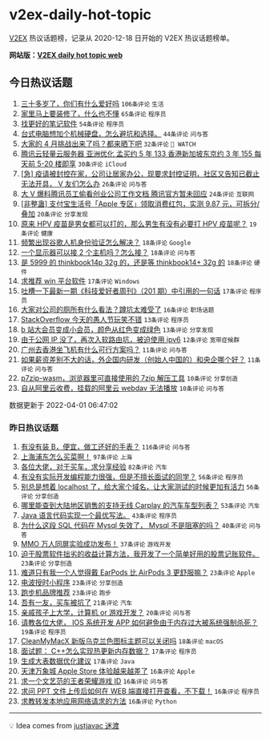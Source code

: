 # v2ex-daily-hot-topic

[V2EX](https://www.v2ex.com/) 热议话题榜，记录从 2020-12-18 日开始的 V2EX 热议话题榜单。

**网站版：[V2EX daily hot topic web](https://boojack.github.io/v2ex-daily-hot-topic-web/)**

## 今日热议话题

<!-- TODAY BEGIN -->

1. [三十多岁了，你们有什么爱好吗](https://www.v2ex.com/t/844250) `106条评论` `生活`
1. [家里马上要装修了，什么也不懂](https://www.v2ex.com/t/844240) `65条评论` `程序员`
1. [找更好的笔记软件](https://www.v2ex.com/t/844271) `54条评论` `程序员`
1. [台式电脑想加个机械硬盘，怎么避坑和选择。](https://www.v2ex.com/t/844228) `44条评论` `问与答`
1. [大家的 4 月挑战出来了吗？都来晒下吧](https://www.v2ex.com/t/844283) `32条评论` ` WATCH`
1. [腾讯云轻量云服务器 亚洲优化 孟买约 5 年 133 香港新加坡东京约 3 年 155 每天前 5-20 楼即享](https://www.v2ex.com/t/844303) `30条评论` `iCloud`
1. [[急] 疫请被封控在家，公司让居家办公，现要求封控证明，社区又告知已截止无法开具， V 友们怎么办](https://www.v2ex.com/t/844274) `26条评论` `问与答`
1. [大 V 爆料腾讯员工偷看创业公司工作文档 腾讯官方暂未回应](https://www.v2ex.com/t/844267) `24条评论` `互联网`
1. [[非整蛊] 支付宝生活号「Apple 专区」领取消费红包，实测 9.87 元，可拆分/叠加](https://www.v2ex.com/t/844236) `20条评论` `分享发现`
1. [原来 HPV 疫苗是男女都可以打的，那么男生有没有必要打 HPV 疫苗呢？](https://www.v2ex.com/t/844254) `19条评论` `健康`
1. [频繁出现谷歌人机身份验证怎么解决？](https://www.v2ex.com/t/844256) `18条评论` `Google`
1. [一个显示器可以接 2 个主机吗？怎么接？](https://www.v2ex.com/t/844241) `18条评论` `问与答`
1. [是 5999 的 thinkbook14p 32g 的，还是等 thinkbook14+ 32g 的](https://www.v2ex.com/t/844226) `18条评论` `硬件`
1. [求推荐 win 平台软件](https://www.v2ex.com/t/844262) `17条评论` `Windows`
1. [吐槽一下最新一期《科技爱好者周刊》（201 期）中引用的一句话](https://www.v2ex.com/t/844251) `17条评论` `程序员`
1. [大家对公司的厕所有什么看法？蹲坑太难受了](https://www.v2ex.com/t/844294) `16条评论` `职场话题`
1. [StackOverflow 今天的愚人节玩笑不错](https://www.v2ex.com/t/844237) `13条评论` `程序员`
1. [b 站大会员变成小会员，颜色从红色变成绿色](https://www.v2ex.com/t/844224) `13条评论` `分享发现`
1. [由于公网 IP 没了，再次入软路由坑，被迫使用 ipv6](https://www.v2ex.com/t/844222) `12条评论` `宽带症候群`
1. [广州去香港坐飞机有什么可行方案吗？](https://www.v2ex.com/t/844263) `11条评论` `问与答`
1. [如果薪资差别不大的话，外企国内研发（创始人中国的）和央企哪个好？](https://www.v2ex.com/t/844232) `11条评论` `问与答`
1. [p7zip-wasm，浏览器里可直接使用的 7zip 解压工具](https://www.v2ex.com/t/844279) `10条评论` `分享创造`
1. [自从阿里云收费，挂载的阿里云 webdav 无法播放](https://www.v2ex.com/t/844227) `10条评论` `问与答`

数据更新于 2022-04-01 06:47:02

<!-- TODAY END -->

### 昨日热议话题

<!-- YESTERDAY BEGIN -->

1. [有没有装 B，便宜，做工还好的手表？](https://www.v2ex.com/t/844000) `116条评论` `问与答`
1. [上海浦东怎么买菜啊！](https://www.v2ex.com/t/844100) `97条评论` `上海`
1. [各位大佬，对于买车，求分享经验](https://www.v2ex.com/t/844041) `82条评论` `汽车`
1. [有没有实际开发编程能力很强，但是不擅长面试的同学？](https://www.v2ex.com/t/844102) `56条评论` `程序员`
1. [别总是想着 localhost 了，给大家个域名，让大家测试的时候更加有活力](https://www.v2ex.com/t/844029) `56条评论` `分享创造`
1. [哪里能查到大陆地区销售的支持无线 Carplay 的汽车车型列表？](https://www.v2ex.com/t/844077) `53条评论` `汽车`
1. [Java 语言代码实现一个最优写法。](https://www.v2ex.com/t/844140) `43条评论` `程序员`
1. [为什么这段 SQL 代码在 Mysql 失效了， Mysql 不是阻塞的吗？](https://www.v2ex.com/t/844048) `40条评论` `问与答`
1. [MMO 万人同屏实验成功发布！](https://www.v2ex.com/t/844129) `37条评论` `游戏开发`
1. [迫于股票软件拙劣的收益计算方法，我开发了一个简单好用的股票记账软件。](https://www.v2ex.com/t/844144) `23条评论` `分享创造`
1. [难道只有我一个人觉得戴 EarPods 比 AirPods 3 更舒服嘛？](https://www.v2ex.com/t/844136) `23条评论` `Apple`
1. [电波授时小程序](https://www.v2ex.com/t/844122) `23条评论` `分享创造`
1. [跑步机品牌推荐](https://www.v2ex.com/t/844118) `23条评论` `跑步`
1. [吾有一友，买车被坑了](https://www.v2ex.com/t/844146) `21条评论` `汽车`
1. [亲戚孩子上大学，计算机 or 游戏开发？](https://www.v2ex.com/t/844076) `20条评论` `问与答`
1. [请教各位大佬， IOS 系统开发 APP 如何避免由于内存过大被系统强制杀死？](https://www.v2ex.com/t/844054) `19条评论` `程序员`
1. [CleanMyMacX 新版乌克兰色图标主题可以关闭吗](https://www.v2ex.com/t/844061) `18条评论` `macOS`
1. [面试题： C++怎么实现热更新内存数据？](https://www.v2ex.com/t/844178) `17条评论` `程序员`
1. [生成大表数据优化建议](https://www.v2ex.com/t/844031) `17条评论` `Java`
1. [天津万象城 Apple Store 体验越来越差了](https://www.v2ex.com/t/844211) `16条评论` `Apple`
1. [求一个文艺范的王者荣耀游戏 ID](https://www.v2ex.com/t/844177) `16条评论` `问与答`
1. [求问 PPT 文件上传后如何在 WEB 端直接打开查看，不下载！](https://www.v2ex.com/t/844172) `16条评论` `程序员`
1. [求教转发本地应用网络请求的方法](https://www.v2ex.com/t/844170) `16条评论` `Python`

<!-- YESTERDAY END -->

---

💡 Idea comes from [justjavac 迷渡](https://github.com/justjavac/)
